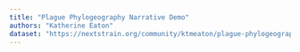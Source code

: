 ```yaml
---
title: "Plague Phylogeography Narrative Demo"
authors: "Katherine Eaton"
dataset: "https://nextstrain.org/community/ktmeaton/plague-phylogeography/plague150"
---
```

